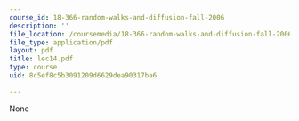 ```yaml
---
course_id: 18-366-random-walks-and-diffusion-fall-2006
description: ''
file_location: /coursemedia/18-366-random-walks-and-diffusion-fall-2006/8c5ef8c5b3091209d6629dea90317ba6_lec14.pdf
file_type: application/pdf
layout: pdf
title: lec14.pdf
type: course
uid: 8c5ef8c5b3091209d6629dea90317ba6

---
```

None